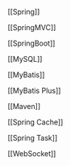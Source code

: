 
[[Spring]]

[[SpringMVC]]

[[SpringBoot]]

[[MySQL]]

[[MyBatis]]

[[MyBatis Plus]]

[[Maven]]

[[Spring Cache]]

[[Spring Task]]

[[WebSocket]]
